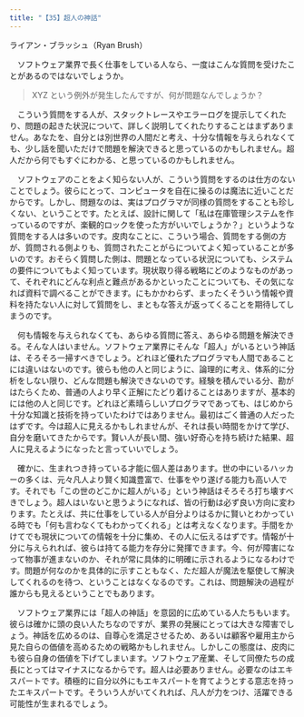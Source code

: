 ```yaml
---
title: "【35】超人の神話"
---
```



ライアン・ブラッシュ（Ryan Brush）


　ソフトウェア業界で長く仕事をしている人なら、一度はこんな質問を受けたことがあるのではないでしょうか。

> XYZ という例外が発生したんですが、何が問題なんでしょうか？

　こういう質問をする人が、スタックトレースやエラーログを提示してくれたり、問題の起きた状況について、詳しく説明してくれたりすることはまずありません。あなたを、自分とは別世界の人間だと考え、十分な情報を与えられなくても、少し話を聞いただけで問題を解決できると思っているのかもしれません。超人だから何でもすぐにわかる、と思っているのかもしれません。

　ソフトウェアのことをよく知らない人が、こういう質問をするのは仕方のないことでしょう。彼らにとって、コンピュータを自在に操るのは魔法に近いことだからです。しかし、問題なのは、実はプログラマが同様の質問をすることも珍しくない、ということです。たとえば、設計に関して「私は在庫管理システムを作っているのですが、楽観的ロックを使った方がいいでしょうか？」というような質問をする人は多いのです。皮肉なことに、こういう場合、質問をする側の方が、質問される側よりも、質問されたことがらについてよく知っていることが多いのです。おそらく質問した側は、問題となっている状況についても、システムの要件についてもよく知っています。現状取り得る戦略にどのようなものがあって、それぞれにどんな利点と難点があるかといったことについても、その気になれば資料で調べることができます。にもかかわらず、まったくそういう情報や資料を持たない人に対して質問をし、まともな答えが返ってくることを期待してしまうのです。

　何も情報を与えられなくても、あらゆる質問に答え、あらゆる問題を解決できる。そんな人はいません。ソフトウェア業界にそんな「超人」がいるという神話は、そろそろ一掃すべきでしょう。どれほど優れたプログラマも人間であることには違いはないのです。彼らも他の人と同じように、論理的に考え、体系的に分析をしない限り、どんな問題も解決できないのです。経験を積んでいる分、勘がはたらくため、普通の人より早く正解にたどり着けることはありますが、基本的には他の人と同じです。どれほど素晴らしいプログラマであっても、はじめから十分な知識と技術を持っていたわけではありません。最初はごく普通の人だったはずです。今は超人に見えるかもしれませんが、それは長い時間をかけて学び、自分を磨いてきたからです。賢い人が長い間、強い好奇心を持ち続けた結果、超人に見えるようになったと言っていいでしょう。

　確かに、生まれつき持っている才能に個人差はあります。世の中にいるハッカーの多くは、元々凡人より賢く知識豊富で、仕事をやり遂げる能力も高い人です。それでも「この世のどこかに超人がいる」という神話はそろそろ打ち壊すべきでしょう。超人はいないと思うようになれば、皆の行動は必ず良い方向に変わります。たとえば、共に仕事をしている人が自分よりはるかに賢いとわかっている時でも「何も言わなくてもわかってくれる」とは考えなくなります。手間をかけてでも現状についての情報を十分に集め、その人に伝えるはずです。情報が十分に与えられれば、彼らは持てる能力を存分に発揮できます。今、何が障害になって物事が進まないのか、それが常に具体的に明確に示されるようになるわけです。問題が何なのかを具体的に示すこともなく、ただ超人が魔法を駆使して解決してくれるのを待つ、ということはなくなるのです。これは、問題解決の過程が誰からも見えるということでもあります。

　ソフトウェア業界には「超人の神話」を意図的に広めている人たちもいます。彼らは確かに頭の良い人たちなのですが、業界の発展にとっては大きな障害でしょう。神話を広めるのは、自尊心を満足させるため、あるいは顧客や雇用主から見た自らの価値を高めるための戦略かもしれません。しかしこの態度は、皮肉にも彼ら自身の価値を下げてしまいます。ソフトウェア産業、そして同僚たちの成長にとってはマイナスになるからです。超人は必要ありません。必要なのはエキスパートです。積極的に自分以外にもエキスパートを育てようとする意志を持ったエキスパートです。そういう人がいてくれれば、凡人が力をつけ、活躍できる可能性が生まれるでしょう。
